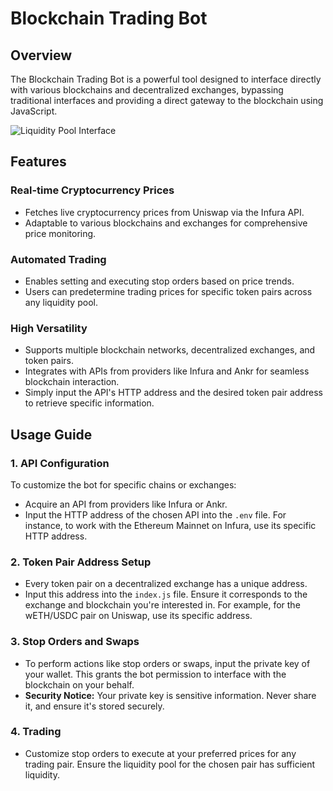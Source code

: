 # Blockchain Trading Bot

## Overview

The Blockchain Trading Bot is a powerful tool designed to interface directly with various blockchains and decentralized exchanges, bypassing traditional interfaces and providing a direct gateway to the blockchain using JavaScript.

![Liquidity Pool Interface](https://user-images.githubusercontent.com/94335877/145323880-29d34804-eef9-470e-afd0-ded8d8e2a977.png)

## Features

### Real-time Cryptocurrency Prices
- Fetches live cryptocurrency prices from Uniswap via the Infura API.
- Adaptable to various blockchains and exchanges for comprehensive price monitoring.

### Automated Trading
- Enables setting and executing stop orders based on price trends.
- Users can predetermine trading prices for specific token pairs across any liquidity pool.

### High Versatility
- Supports multiple blockchain networks, decentralized exchanges, and token pairs.
- Integrates with APIs from providers like Infura and Ankr for seamless blockchain interaction.
- Simply input the API's HTTP address and the desired token pair address to retrieve specific information.

## Usage Guide

### 1. API Configuration
To customize the bot for specific chains or exchanges:
- Acquire an API from providers like Infura or Ankr.
- Input the HTTP address of the chosen API into the `.env` file. For instance, to work with the Ethereum Mainnet on Infura, use its specific HTTP address.

### 2. Token Pair Address Setup
- Every token pair on a decentralized exchange has a unique address.
- Input this address into the `index.js` file. Ensure it corresponds to the exchange and blockchain you're interested in. For example, for the wETH/USDC pair on Uniswap, use its specific address.

### 3. Stop Orders and Swaps
- To perform actions like stop orders or swaps, input the private key of your wallet. This grants the bot permission to interface with the blockchain on your behalf.
- **Security Notice:** Your private key is sensitive information. Never share it, and ensure it's stored securely.

### 4. Trading
- Customize stop orders to execute at your preferred prices for any trading pair. Ensure the liquidity pool for the chosen pair has sufficient liquidity.

